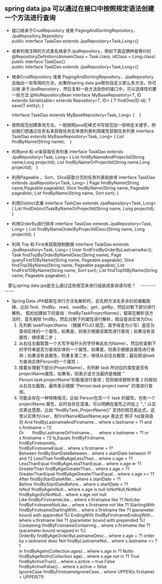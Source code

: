 spring data jpa 可以通过在接口中按照规定语法创建一个方法进行查询
---
* 接口继承于CrudRepository 或者 PagingAndSortingRepository，JpaRepository,Repository  
  public interface TaskDao extends JpaRepository<Task,Long>{} 

* 或者利用注释的方式表名继承于JpaRepository，例如下面这俩种是等价的 
  @RepositoryDefinition(domainClass = Task.class, idClass = Long.class) 
  public interface TaskDao{}  
  public interface TaskDao extends JpaRepository<Task,Long>{} 
  
* 继承CrudRepository 或者 PagingAndSortingRepository，JpaRepository会抽出一些常用的方法，如果你spring data jpa帮你自定义那么多方法，你可以继 承于JpaRepository，然后复制一些方法到你的接口中，可以选择性的要一些方法
    @NoRepositoryBean
    interface MyBaseRepository<T, ID extends Serializable> extends Repository<T, ID> {
      T findOne(ID id);
      T save(T entity);
    }
    
    interface TaskDao extends MyBaseRepository<Task, Long> {
    }
    
* 按照规范创建查询方法，一般按照java驼峰式书写规范加一些特定关键字，例如我们想通过任务名来获取任务实体类列表利用属性获取任务列表
    interface TaskDao extends MyBaseRepository<Task, Long> {
        List<Task> findByName(String name);
    }
    
* 利用and 和 or来获取任务列表
    interface TaskDao extends JpaRepository<Task, Long> {
        List<Task> findByNameAndProjectId(String name,Long projectId);
        List<Task> findByNameOrProjectId(String name,Long projectId);
    }
    
* 利用Pageable ，Sort，Slice获取分页的任务列表和排序
    interface TaskDao extends JpaRepository<Task, Long> {
        Page<Task> findByName(String name,Pageable pageable);
        Slice<Task> findByName(String name, Pageable pageable);
        List<Task> findByName(String name, Sort sort);
    }
    
* 利用Distinct去重
    interface TaskDao extends JpaRepository<Task, Long> {
        List<Person> findDistinctTaskByNameOrProjectId(String name, Long projectId);
    }
    
* 利用OrderBy进行排序
    interface TaskDao extends JpaRepository<Task, Long> {
        List<Person> findByNameOrderByProjectIdDesc(String name, Long projectId);
    }
    
* 利用 Top 和 First来获取限制数据
    interface TaskDao extends JpaRepository<Task, Long> {
        User findFirstByOrderByLastnameAsc();
        Task findTopByOrderByNameDesc(String name);
        Page<Task> queryFirst10ByName(String name, Pageable pageable);
        Slice<Task> findTop3ByName(String name, Pageable pageable);
        List<Task> findFirst10ByName(String name, Sort sort);
        List<Task> findTop10ByName(String name, Pageable pageable);
    }
 
    那么spring data jpa是怎么通过这些规范来进行组装成查询语句呢？
    -------------
* Spring Data JPA框架在进行方法名解析时，会先把方法名多余的前缀截取掉，比如 find、findBy、read、readBy、get、getBy，然后对剩下部分进行解析。
假如创建如下的查询：findByTaskProjectName()，框架在解析该方法时，首先剔除 findBy，然后对剩下的属性进行解析，假设查询实体为Doc
    1. 先判断 taskProjectName （根据 POJO 规范，首字母变为小写）是否为查询实体的一个属性，如果是，则表示根据该属性进行查询；如果没有该属性，继续第二步；
    2. 从右往左截取第一个大写字母开头的字符串此处为Name），然后检查剩下的字符串是否为查询实体的一个属性，如果是，则表示根据该属性进行查询；如果没有该属性，则重复第二步，继续从右往左截取；最后假设task为查询实体Person的一个属性；
    3. 接着处理剩下部分(ProjectName），先判断 task 所对应的类型是否有projectName属性，如果有，则表示该方法最终是根据 “ Person.task.projectName”的取值进行查询；否则继续按照步骤 2 的规则从右往左截取，最终表示根据 “Person.task.project.name” 的值进行查询。
    4. 可能会存在一种特殊情况，比如 Person包含一个 task 的属性，也有一个 projectName 属性，此时会存在混淆。可以明确在属性之间加上 “_” 以显式表达意图，比如 “findByTask_ProjectName()”
    支持的规范表达式，这里以实体为User，有firstName和lastName,age 
    表达式             例子                            hql查询语句 
    And               findByLastnameAndFirstname…     where x.lastname = ?1 and x.firstname = ?2  
    Or                findByLastnameOrFirstname…      where x.lastname = ?1 or x.firstname = ?2 
    Is,Equals         findByFirstname,  
                      findByFirstnameIs,  
                      findByFirstnameEqual…           where x.firstname = 1?  
    Between           findByStartDateBetween…         where x.startDate between 1? and ?2 
    LessThan          findByAgeLessThan…              where x.age < ?1  
    LessThanEqual     findByAgeLessThanEqual…         where x.age ⇐ ?1  
    GreaterThan       findByAgeGreaterThan…           where x.age > ?1  
    GreaterThanEqual  findByAgeGreaterThanEqual…      where x.age >= ?1 
    After             findByStartDateAfter…           where x.startDate > ?1  
    Before            findByStartDateBefore…          where x.startDate < ?1  
    IsNull            findByAgeIsNull…                where x.age is null 
    IsNotNull,NotNull findByAge(Is)NotNull…           where x.age not null  
    Like              findByFirstnameLike…            where x.firstname like ?1 
    NotLike           findByFirstnameNotLike…         where x.firstname not like ?1 
    StartingWith      findByFirstnameStartingWith…    where x.firstname like ?1 (parameter bound with appended %) 
    EndingWith        findByFirstnameEndingWith…      where x.firstname like ?1 (parameter bound with prepended %)  
    Containing        findByFirstnameContaining…      where x.firstname like ?1 (parameter bound wrapped in %)  
    OrderBy           findByAgeOrderByLastnameDesc…   where x.age = ?1 order by x.lastname desc 
    Not               findByLastnameNot…              where x.lastname <> ?1  
    In                findByAgeIn(Collection ages)…   where x.age in ?1 
    NotIn             findByAgeNotIn(Collection age)… where x.age not in ?1 
    True              findByActiveTrue()…             where x.active = true 
    False             findByActiveFalse()…            where x.active = false  
    IgnoreCase        findByFirstnameIgnoreCase…      where UPPER(x.firstame) = UPPER(?1) 

